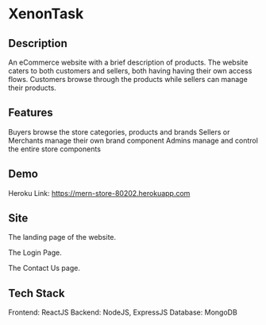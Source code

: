 # XenonTask

## Description

An eCommerce website with a brief description of products. The website caters to both customers and sellers, both having having their own access flows. Customers browse through the products while sellers can manage their products.

## Features

Buyers browse the store categories, products and brands
Sellers or Merchants manage their own brand component
Admins manage and control the entire store components

## Demo

Heroku Link: https://mern-store-80202.herokuapp.com

## Site

The landing page of the website.


The Login Page.


The Contact Us page.

## Tech Stack

Frontend: ReactJS
Backend: NodeJS, ExpressJS
Database: MongoDB

